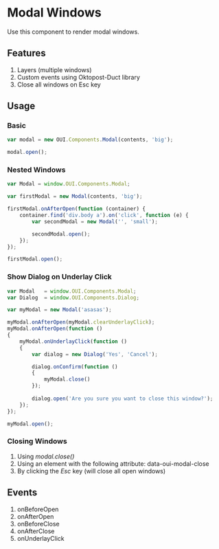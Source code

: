 # Modal Windows
Use this component to render modal windows. 

## Features
1. Layers (multiple windows) 
2. Custom events using Oktopost-Duct library
3. Close all windows on Esc key

## Usage

### Basic
```JavaScript
var modal = new OUI.Components.Modal(contents, 'big');

modal.open();
```

### Nested Windows
```JavaScript
var Modal = window.OUI.Components.Modal;

var firstModal = new Modal(contents, 'big');

firstModal.onAfterOpen(function (container) {
    container.find('div.body a').on('click', function (e) {
        var secondModal = new Modal('', 'small');

        secondModal.open();
    });
});

firstModal.open();
```

### Show Dialog on Underlay Click

```JavaScript
var Modal 	= window.OUI.Components.Modal;
var Dialog 	= window.OUI.Components.Dialog;

var myModal = new Modal('asasas');

myModal.onAfterOpen(myModal.clearUnderlayClick);
myModal.onAfterOpen(function ()
{
	myModal.onUnderlayClick(function ()
	{
		var dialog = new Dialog('Yes', 'Cancel');

		dialog.onConfirm(function () 
		{ 
			myModal.close() 
		});
		
		dialog.open('Are you sure you want to close this window?');
	});
});

myModal.open();
```

### Closing Windows
1. Using *modal.close()*
2. Using an element with the following attribute: data-oui-modal-close
3. By clicking the *Esc* key (will close all open windows)

## Events
1. onBeforeOpen
2. onAfterOpen
3. onBeforeClose
4. onAfterClose
5. onUnderlayClick
